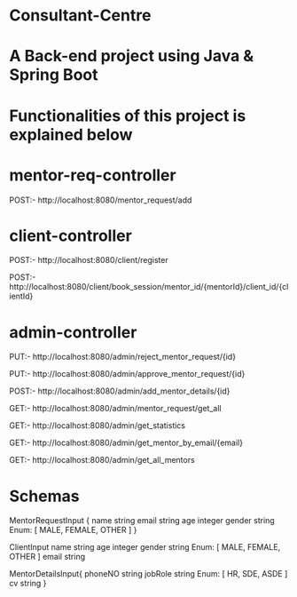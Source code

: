 # Consultant-Centre

# A Back-end project using Java & Spring Boot

# Functionalities of this project is explained below

# mentor-req-controller


POST:- http://localhost:8080/mentor_request/add

# client-controller


POST:- http://localhost:8080/client/register

POST:- http://localhost:8080/client/book_session/mentor_id/{mentorId}/client_id/{clientId}

# admin-controller


PUT:- http://localhost:8080/admin/reject_mentor_request/{id}

PUT:- http://localhost:8080/admin/approve_mentor_request/{id}

POST:- http://localhost:8080/admin/add_mentor_details/{id}

GET:- http://localhost:8080/admin/mentor_request/get_all

GET:- http://localhost:8080/admin/get_statistics

GET:- http://localhost:8080/admin/get_mentor_by_email/{email}

GET:- http://localhost:8080/admin/get_all_mentors


# Schemas


MentorRequestInput
{
name	string
email	string
age	integer
gender	string
Enum:
[ MALE, FEMALE, OTHER ]
}


ClientInput
  name	string
  age	integer
  gender	string
  Enum:
  [ MALE, FEMALE, OTHER ]
  email	string



MentorDetailsInput{
phoneNO	string
jobRole	string
Enum:
[ HR, SDE, ASDE ]
cv	string
}
